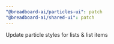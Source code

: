 ```yaml
---
"@breadboard-ai/particles-ui": patch
"@breadboard-ai/shared-ui": patch
---
```


Update particle styles for lists & list items
